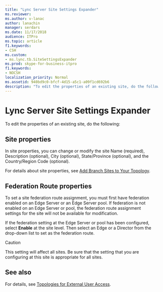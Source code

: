 ```yaml
---
title: "Lync Server Site Settings Expander"
ms.reviewer: 
ms.author: v-lanac
author: lanachin
manager: serdars
ms.date: 11/17/2018
audience: ITPro
ms.topic: article
f1.keywords:
- CSH
ms.custom:
- ms.lync.tb.SiteSettingsExpander
ms.prod: skype-for-business-itpro
f1.keywords:
- NOCSH
localization_priority: Normal
ms.assetid: 940bd9c0-bfcf-4d15-a5c1-a09f1cd692b6
description: "To edit the properties of an existing site, do the following:"
---
```


# Lync Server Site Settings Expander

To edit the properties of an existing site, do the following:



## Site properties

In site properties, you can change or modify the site Name (required), Description (optional), City (optional), State/Province (optional), and the Country/Region Code (optional).

For details about site properties, see [Add Branch Sites to Your Topology](https://technet.microsoft.com/library/b9c35fb0-0081-4aeb-8f95-ac2fcc6c3335.aspx).

## Federation Route properties

To set a site federation route assignment, you must first have federation enabled on an Edge Server or an Edge Server pool. If federation is not enabled on an Edge Server or pool, the federation route assignment settings for the site will not be available for modification.

If the federation setting at the Edge Server or pool has been configured, select **Enable** at the site level. Then select an Edge or a Director from the drop-down list to set as the federation route.

> [!CAUTION]
> This setting will affect all sites. Be sure that the setting that you are configuring at this site is appropriate for all sites.

## See also

For details, see [Topologies for External User Access](https://technet.microsoft.com/library/25697446-b045-4d12-9b1c-47f694b4f224.aspx).


